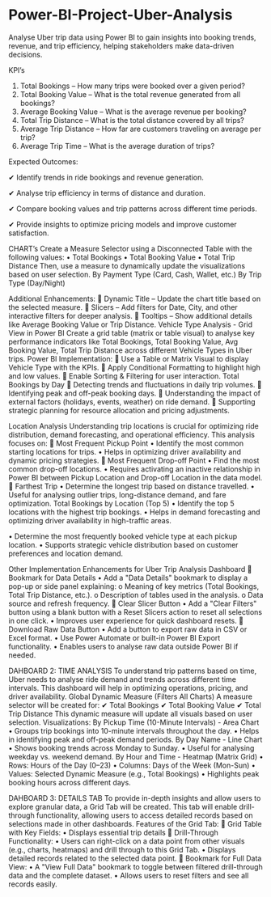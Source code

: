# Power-BI-Project-Uber-Analysis
Analyse Uber trip data using Power BI to gain insights into booking trends, revenue, and trip efficiency, helping stakeholders make data-driven decisions.

KPI’s
1.	Total Bookings – How many trips were booked over a given period?
2.	Total Booking Value – What is the total revenue generated from all bookings?
3.	Average Booking Value – What is the average revenue per booking?
4.	Total Trip Distance – What is the total distance covered by all trips?
5.	Average Trip Distance – How far are customers traveling on average per trip?
6.	Average Trip Time – What is the average duration of trips?


Expected Outcomes:

✔ Identify trends in ride bookings and revenue generation.

✔ Analyse trip efficiency in terms of distance and duration.

✔ Compare booking values and trip patterns across different time periods.

✔ Provide insights to optimize pricing models and improve customer satisfaction.


CHART’s
Create a Measure Selector using a Disconnected Table with the following values:
•	Total Bookings
•	Total Booking Value
•	Total Trip Distance
Then, use a measure to dynamically update the visualizations based on user selection.
By Payment Type (Card, Cash, Wallet, etc.)
By Trip Type (Day/Night)

Additional Enhancements:
	Dynamic Title – Update the chart title based on the selected measure.
	Slicers – Add filters for Date, City, and other interactive filters for deeper analysis.
	Tooltips – Show additional details like Average Booking Value or Trip Distance.
Vehicle Type Analysis - Grid View in Power BI
Create a grid table (matrix or table visual) to analyse key performance indicators like Total Bookings, Total Booking Value, Avg Booking Value, Total Trip Distance across different Vehicle Types in Uber trips.
Power BI Implementation:
	Use a Table or Matrix Visual to display Vehicle Type with the KPIs.
	Apply Conditional Formatting to highlight high and low values.
	Enable Sorting & Filtering for user interaction.
Total Bookings by Day
	Detecting trends and fluctuations in daily trip volumes.
	Identifying peak and off-peak booking days.
	Understanding the impact of external factors (holidays, events, weather) on ride demand.
	Supporting strategic planning for resource allocation and pricing adjustments.


Location Analysis
Understanding trip locations is crucial for optimizing ride distribution, demand forecasting, and operational efficiency. This analysis focuses on:
	Most Frequent Pickup Point
•	Identify the most common starting locations for trips.
•	Helps in optimizing driver availability and dynamic pricing strategies.
	Most Frequent Drop-off Point
•	Find the most common drop-off locations.
•	Requires activating an inactive relationship in Power BI between Pickup Location and Drop-off Location in the data model.
	Farthest Trip
•	Determine the longest trip based on distance travelled.
•	Useful for analysing outlier trips, long-distance demand, and fare optimization.
Total Bookings by Location (Top 5)
•	Identify the top 5 locations with the highest trip bookings.
•	Helps in demand forecasting and optimizing driver availability in high-traffic areas.
 
•	Determine the most frequently booked vehicle type at each pickup location.
•	Supports strategic vehicle distribution based on customer preferences and location demand.





Other Implementation Enhancements for Uber Trip Analysis Dashboard
	Bookmark for Data Details 
•	Add a "Data Details" bookmark to display a pop-up or side panel explaining:
o	Meaning of key metrics (Total Bookings, Total Trip Distance, etc.).
o	Description of tables used in the analysis.
o	Data source and refresh frequency.
	Clear Slicer Button 
•	Add a "Clear Filters" button using a blank button with a Reset Slicers action to reset all selections in one click.
•	Improves user experience for quick dashboard resets.
	Download Raw Data Button 
•	Add a button to export raw data in CSV or Excel format.
•	Use Power Automate or built-in Power BI Export functionality.
•	Enables users to analyse raw data outside Power BI if needed.











DAHBOARD 2: TIME ANALYSIS
To understand trip patterns based on time, Uber needs to analyse ride demand and trends across different time intervals. This dashboard will help in optimizing operations, pricing, and driver availability.
Global Dynamic Measure (Filters All Charts)
A measure selector will be created for:
✔ Total Bookings
✔ Total Booking Value
✔ Total Trip Distance
This dynamic measure will update all visuals based on user selection.
Visualizations:
By Pickup Time (10-Minute Intervals) - Area Chart
•	Groups trip bookings into 10-minute intervals throughout the day.
•	Helps in identifying peak and off-peak demand periods.
By Day Name - Line Chart
•	Shows booking trends across Monday to Sunday.
•	Useful for analysing weekday vs. weekend demand.
By Hour and Time - Heatmap (Matrix Grid)
•	Rows: Hours of the Day (0–23)
•	Columns: Days of the Week (Mon-Sun)
•	Values: Selected Dynamic Measure (e.g., Total Bookings)
•	Highlights peak booking hours across different days.




DAHBOARD 3: DETAILS TAB
To provide in-depth insights and allow users to explore granular data, a Grid Tab will be created. This tab will enable drill-through functionality, allowing users to access detailed records based on selections made in other dashboards.
Features of the Grid Tab:
	Grid Table with Key Fields:
•	Displays essential trip details
	Drill-Through Functionality:
•	Users can right-click on a data point from other visuals (e.g., charts, heatmaps) and drill through to this Grid Tab.
•	Displays detailed records related to the selected data point.
	Bookmark for Full Data View:
•	A "View Full Data" bookmark to toggle between filtered drill-through data and the complete dataset.
•	Allows users to reset filters and see all records easily.




